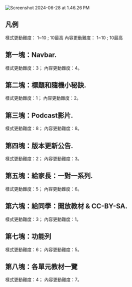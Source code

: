 
![Screenshot 2024-06-28 at 1.46.26 PM](https://hackmd.io/_uploads/Bklf2fAsUR.png)


## 凡例
樣式更動難度： 1~10  ;   10最高
內容更動難度： 1~10  ;   10最高

## 第一塊：Navbar. 
樣式更動難度：3；
內容更動難度：4。
## 第二塊：標題和隨機小秘訣. 
樣式更動難度：1；
內容更動難度：2。
## 第三塊：Podcast影片.

樣式更動難度：8；
內容更動難度：8。
## 第四塊：版本更新公告.

樣式更動難度：2；
內容更動難度：3。

## 第五塊：給家長：一對一系列.

樣式更動難度：5；
內容更動難度：6。

## 第六塊：給同學：開放教材 & CC-BY-SA.

樣式更動難度：3；
內容更動難度：1。

## 第七塊：功能列

樣式更動難度：6；
內容更動難度：5。

## 第八塊：各單元教材一覽

樣式更動難度：4；
內容更動難度：7。

